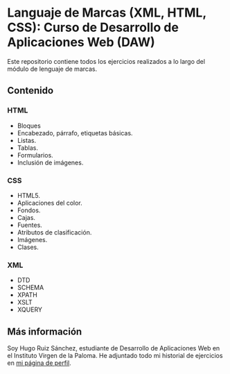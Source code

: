 # Languaje de Marcas (XML, HTML, CSS): Curso de Desarrollo de Aplicaciones Web (DAW) 

Este repositorio contiene todos los ejercicios realizados a lo largo del módulo de lenguaje de marcas. 

## Contenido

### HTML
 - Bloques
 - Encabezado, párrafo, etiquetas básicas.
 - Listas. 
 - Tablas.
 - Formularios. 
 - Inclusión de imágenes.
 
###  CSS
- HTML5.
- Aplicaciones del color.
- Fondos.
- Cajas. 
- Fuentes.
- Atributos de clasificación. 
- Imágenes. 
- Clases. 

###  XML 

- DTD 
- SCHEMA
- XPATH
- XSLT 
- XQUERY


##  Más información
Soy Hugo Ruiz Sánchez, estudiante de Desarrollo de Aplicaciones Web en el Instituto Virgen de la Paloma. He adjuntado todo mi historial de ejercicios en [mi página de perfil](https://hugoruizsanchez.github.io/).
